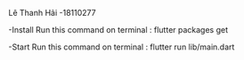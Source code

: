 Lê Thanh Hải -18110277

-Install 
Run this command on terminal : flutter packages get

-Start
Run this command on terminal :  flutter run lib/main.dart
